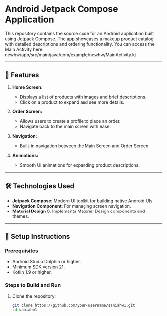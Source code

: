 # Android Jetpack Compose Application

This repository contains the source code for an Android application built using Jetpack Compose. The app showcases a makeup product catalog with detailed descriptions and ordering functionality.
You can access the Main Activity here: newhw/app/src/main/java/com/example/newhw/MainActivity.kt

---

## 📱 Features

1. **Home Screen:**
   - Displays a list of products with images and brief descriptions.
   - Click on a product to expand and see more details.

2. **Order Screen:**
   - Allows users to create a profile to place an order.
   - Navigate back to the main screen with ease.

3. **Navigation:**
   - Built-in navigation between the Main Screen and Order Screen.

4. **Animations:**
   - Smooth UI animations for expanding product descriptions.

---

## 🛠️ Technologies Used

- **Jetpack Compose**: Modern UI toolkit for building native Android UIs.
- **Navigation Component**: For managing screen navigation.
- **Material Design 3**: Implements Material Design components and themes.

---

## 🔧 Setup Instructions

### Prerequisites
- Android Studio Dolphin or higher.
- Minimum SDK version 21.
- Kotlin 1.9 or higher.

### Steps to Build and Run
1. Clone the repository:
   ```bash
   git clone https://github.com/your-username/saniahw1.git
   cd saniahw1
